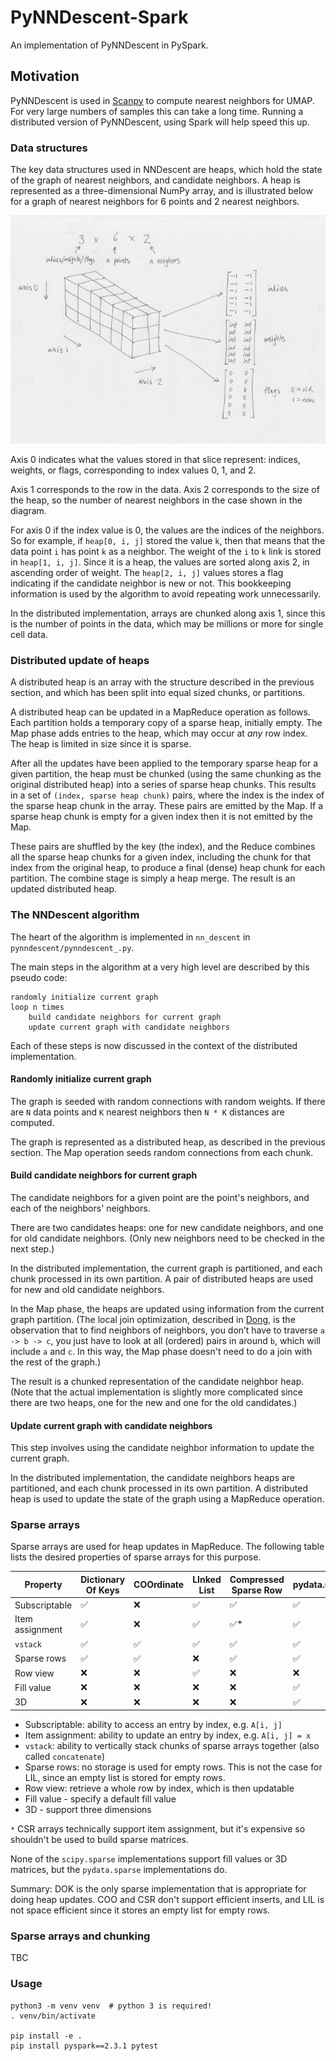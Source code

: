 # PyNNDescent-Spark

An implementation of PyNNDescent in PySpark.

## Motivation

PyNNDescent is used in [Scanpy] to compute nearest neighbors for UMAP. For very large
numbers of samples this can take a long time. Running a distributed version of
PyNNDescent, using Spark will help speed this up.

### Data structures

The key data structures used in NNDescent are heaps, which hold the state of the
graph of nearest neighbors, and candidate neighbors. A heap is represented as a
three-dimensional NumPy array, and is illustrated below for a graph of nearest
neighbors for 6 points and 2 nearest neighbors.

![Heap](heap.png)

Axis 0 indicates what the values stored in that slice represent: indices, weights,
or flags, corresponding to index values 0, 1, and 2.

Axis 1 corresponds to the row in the data. Axis 2 corresponds to the size of the
heap, so the number of nearest neighbors in the case shown in the diagram.

For axis 0 if the index value is 0, the values are the indices of the neighbors.
So for example, if `heap[0, i, j]` stored the value `k`, then that means that the data
point `i` has point `k` as a neighbor. The weight of the `i` to `k` link is
stored in `heap[1, i, j]`. Since it is a heap, the values are sorted along axis 2,
in ascending order of weight. The `heap[2, i, j]` values stores a flag indicating
if the candidate neighbor is new or not. This bookkeeping information is
used by the algorithm to avoid repeating work unnecessarily.

In the distributed implementation, arrays are chunked along axis 1, since this
is the number of points in the data, which may be millions or more for single cell
data.

### Distributed update of heaps

A distributed heap is an array with the structure described in the previous section,
and which has been split into equal sized chunks, or partitions.

A distributed heap can be updated in a MapReduce operation as follows. Each partition holds
a temporary copy of a sparse heap, initially empty. The Map phase adds entries
to the heap, which may occur at _any_ row index. The heap is limited in size since it
is sparse.

After all the updates have been applied to the temporary sparse heap for a given
partition, the heap must be chunked (using the same chunking as the original
distributed heap) into a series of sparse heap chunks. This results in a set of
`(index, sparse heap chunk)` pairs, where the index is the index of the sparse
heap chunk in the array. These pairs are emitted by the Map. If a sparse
heap chunk is empty for a given index then it is not emitted by the Map.

These pairs are shuffled by the key (the index), and the Reduce combines all the
sparse heap chunks for a given index, including the chunk for that index
from the original heap, to produce a final (dense) heap chunk for each partition.
The combine stage is simply a heap merge. The result is an updated distributed heap.

### The NNDescent algorithm

The heart of the algorithm is implemented in `nn_descent` in `pynndescent/pynndescent_.py`.

The main steps in the algorithm at a very high level are described by this pseudo code:

```
randomly initialize current graph
loop n times
    build candidate neighbors for current graph
    update current graph with candidate neighbors
```

Each of these steps is now discussed in the context of the distributed implementation.

#### Randomly initialize current graph

The graph is seeded with random connections with random weights. If there are
`N` data points and `K` nearest neighbors then `N * K` distances are computed.

The graph is represented as a distributed heap, as described in the previous
section. The Map operation seeds random connections from each chunk.

#### Build candidate neighbors for current graph

The candidate neighbors for a given point are the point's neighbors, and each of
the neighbors' neighbors.

There are two candidates heaps: one for new candidate neighbors, and one for old
candidate neighbors. (Only new neighbors need to be checked in the next step.)

In the distributed implementation, the current graph is partitioned, and each
chunk processed in its own partition. A pair of distributed heaps are used for
new and old candidate neighbors.

In the Map phase, the heaps are updated using information from the current graph
partition. (The local join optimization, described in [Dong], is the observation
that to find neighbors of neighbors, you don’t have to traverse `a -> b -> c`,
you just have to look at all (ordered) pairs in around `b`, which will include
`a` and `c`. In this way, the Map phase doesn't need to do a join with the rest
of the graph.)

The result is a chunked representation of the candidate neighbor heap. (Note that
the actual implementation is slightly more complicated since there are two heaps,
one for the new and one for the old candidates.)

#### Update current graph with candidate neighbors

This step involves using the candidate neighbor information to update the current
graph.

In the distributed implementation, the candidate neighbors heaps are partitioned,
and each chunk processed in its own partition. A distributed heap is used to
update the state of the graph using a MapReduce operation.

### Sparse arrays

Sparse arrays are used for heap updates in MapReduce. The following table
lists the desired properties of sparse arrays for this purpose.

| Property         | Dictionary Of Keys | COOrdinate         | LInked List        | Compressed Sparse Row | pydata.sparse.DOK  |
| ---------------- | ------------------ | ------------------ | ------------------ | --------------------- | ------------------ |
| Subscriptable    | :white_check_mark: | :x:                | :white_check_mark: | :white_check_mark:    | :white_check_mark: |
| Item assignment  | :white_check_mark: | :x:                | :white_check_mark: | :white_check_mark:*   | :white_check_mark: |
| `vstack`         | :white_check_mark: | :white_check_mark: | :white_check_mark: | :white_check_mark:    | :white_check_mark: |
| Sparse rows      | :white_check_mark: | :white_check_mark: | :x:                | :white_check_mark:    | :white_check_mark: |
| Row view         | :x:                | :x:                | :white_check_mark: | :x:                   | :x:                |
| Fill value       | :x:                | :x:                | :x:                | :x:                   | :white_check_mark: |
| 3D               | :x:                | :x:                | :x:                | :x:                   | :white_check_mark: |

- Subscriptable: ability to access an entry by index, e.g. `A[i, j]`
- Item assignment: ability to update an entry by index, e.g. `A[i, j] = x`
- `vstack`: ability to vertically stack chunks of sparse arrays together
(also called `concatenate`)
- Sparse rows: no storage is used for empty rows. This is not
the case for LIL, since an empty list is stored for empty rows.
- Row view: retrieve a whole row by index, which is then updatable
- Fill value - specify a default fill value
- 3D - support three dimensions

`*` CSR arrays technically support item assignment,
but it's expensive so shouldn't be used to build sparse matrices.

None of the `scipy.sparse` implementations support fill values or 3D matrices,
but the `pydata.sparse` implementations do.

Summary: DOK is the only sparse implementation that is appropriate for doing
heap updates. COO and CSR don't support efficient inserts, and LIL is not space
efficient since it stores an empty list for empty rows.

### Sparse arrays and chunking

TBC

### Usage

```
python3 -m venv venv  # python 3 is required!
. venv/bin/activate

pip install -e .
pip install pyspark==2.3.1 pytest
```

[Dong]: http://www.cs.princeton.edu/cass/papers/www11.pdf
[Scanpy]: https://scanpy.readthedocs.io